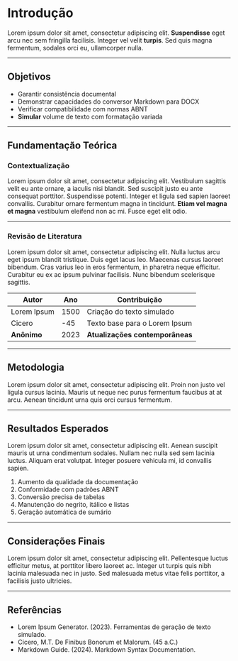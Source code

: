 # Introdução

Lorem ipsum dolor sit amet, consectetur adipiscing elit. **Suspendisse** eget arcu nec sem fringilla facilisis. Integer vel velit **turpis**. Sed quis magna fermentum, sodales orci eu, ullamcorper nulla.

---

## Objetivos

- Garantir consistência documental  
- Demonstrar capacidades do conversor Markdown para DOCX  
- Verificar compatibilidade com normas ABNT  
- **Simular** volume de texto com formatação variada  

---

## Fundamentação Teórica

### Contextualização

Lorem ipsum dolor sit amet, consectetur adipiscing elit. Vestibulum sagittis velit eu ante ornare, a iaculis nisi blandit. Sed suscipit justo eu ante consequat porttitor. Suspendisse potenti. Integer et ligula sed sapien laoreet convallis. Curabitur ornare fermentum magna in tincidunt. **Etiam vel magna et magna** vestibulum eleifend non ac mi. Fusce eget elit odio.

---

### Revisão de Literatura

Lorem ipsum dolor sit amet, consectetur adipiscing elit. Nulla luctus arcu eget ipsum blandit tristique. Duis eget lacus leo. Maecenas cursus laoreet bibendum. Cras varius leo in eros fermentum, in pharetra neque efficitur. Curabitur eu ex ac ipsum pulvinar facilisis. Nunc bibendum scelerisque sagittis.  

| Autor           | Ano | Contribuição                   |
|----------------|-----|-------------------------------|
| Lorem Ipsum    | 1500| Criação do texto simulado     |
| Cicero         | -45 | Texto base para o Lorem Ipsum |
| **Anônimo**    | 2023| **Atualizações contemporâneas** |

---

## Metodologia

Lorem ipsum dolor sit amet, consectetur adipiscing elit. Proin non justo vel ligula cursus lacinia. Mauris ut neque nec purus fermentum faucibus at at arcu. Aenean tincidunt urna quis orci cursus fermentum.

---

## Resultados Esperados

Lorem ipsum dolor sit amet, consectetur adipiscing elit. Aenean suscipit mauris ut urna condimentum sodales. Nullam nec nulla sed sem lacinia luctus. Aliquam erat volutpat. Integer posuere vehicula mi, id convallis sapien.

1. Aumento da qualidade da documentação
2. Conformidade com padrões ABNT
3. Conversão precisa de tabelas
4. Manutenção do negrito, itálico e listas
5. Geração automática de sumário

---

## Considerações Finais

Lorem ipsum dolor sit amet, consectetur adipiscing elit. Pellentesque luctus efficitur metus, at porttitor libero laoreet ac. Integer ut turpis quis nibh lacinia malesuada nec in justo. Sed malesuada metus vitae felis porttitor, a facilisis justo ultricies.

---

## Referências

- Lorem Ipsum Generator. (2023). Ferramentas de geração de texto simulado.
- Cicero, M.T. De Finibus Bonorum et Malorum. (45 a.C.)
- Markdown Guide. (2024). Markdown Syntax Documentation.